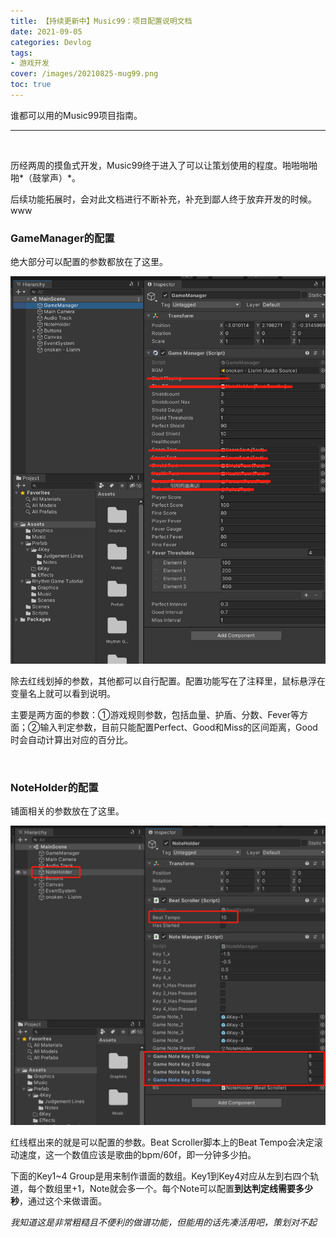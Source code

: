 ```yaml
---
title: 【持续更新中】Music99：项目配置说明文档
date: 2021-09-05
categories: Devlog
tags: 
- 游戏开发
cover: /images/20210825-mug99.png
toc: true
---
```


谁都可以用的Music99项目指南。

<!--more-->

---

   <br/>

历经两周的摸鱼式开发，Music99终于进入了可以让策划使用的程度。啪啪啪啪啪*（鼓掌声）*。

后续功能拓展时，会对此文档进行不断补充，补充到鄙人终于放弃开发的时候。www

### **GameManager的配置**

绝大部分可以配置的参数都放在了这里。

![](/images/20210905-music99-designer/gm.png)

除去红线划掉的参数，其他都可以自行配置。配置功能写在了注释里，鼠标悬浮在变量名上就可以看到说明。

主要是两方面的参数：①游戏规则参数，包括血量、护盾、分数、Fever等方面；②输入判定参数，目前只能配置Perfect、Good和Miss的区间距离，Good时会自动计算出对应的百分比。

   <br/>

### **NoteHolder的配置**

铺面相关的参数放在了这里。

![](/images/20210905-music99-designer/nh.png)

红线框出来的就是可以配置的参数。Beat Scroller脚本上的Beat Tempo会决定滚动速度，这一个数值应该是歌曲的bpm/60f，即一分钟多少拍。

下面的Key1~4 Group是用来制作谱面的数组。Key1到Key4对应从左到右四个轨道，每个数组里+1，Note就会多一个。每个Note可以配置**到达判定线需要多少秒**，通过这个来做谱面。

*我知道这是非常粗糙且不便利的做谱功能，但能用的话先凑活用吧，策划对不起*

   <br/>
